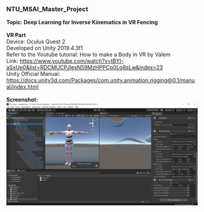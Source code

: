 ### NTU_MSAI_Master_Project
**Topic: Deep Learning for Inverse Kinematics in VR Fencing**</br>
</br>**VR Part**</br>
Device: Oculus Quest 2</br> 
Developed on Unity 2019.4.3f1</br>
Refer to the Youtube tutorial: How to make a Body in VR by Valem</br>
Link: https://www.youtube.com/watch?v=tBYl-aSxUe0&list=RDCMUCPJlesN59MzHPPCp0Lg8sLw&index=23</br>
Unity Official Manual: https://docs.unity3d.com/Packages/com.unity.animation.rigging@0.1/manual/index.html</br>
</br>**Screenshot:**</br>
![image](Screenshot.png)
